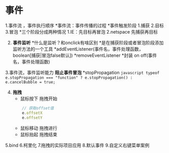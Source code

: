 # 事件
1.事件流 ，事件执行顺序
    *事件流：事件传播的过程
    *事件触发阶段
        1.捕获
        2.目标
        3.冒泡
    *三个阶段分成两种情况
        1.IE：先目标再冒泡
        2.netspace 先捕获再目标

2. **事件监听**
    *什么是监听？和onclick有啥区别
    *是在捕获阶段或者冒泡阶段添加监听方法的一个工具
    *addEventListener(事件名，事件处理函数， boolean[捕获|冒泡false默认])
    *removeEventListener
    *封装 on off(事件名，事件处理函数)

3.事件流，事件监听能力
    **阻止事件冒泡**
    *stopPropagation
    ```javascript
        typeof e.stopPropagation === "function" ? e.stopPropagation() : e.cancelBubble = true;
    ```


4. **拖拽**
    * 鼠标按下  拖拽开始
    ```javascript
        // 获取offset值
        e.offsetX
        e.offsetY
    ```
    * 鼠标移动  拖拽进行
    * 鼠标抬起  拖拽结束

5.bind
6.柯里化
7.拖拽的实际项目应用
8.默认事件
9.自定义右键菜单案例